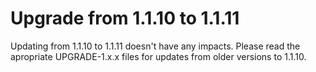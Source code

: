 # Upgrade from 1.1.10 to 1.1.11

Updating from 1.1.10 to 1.1.11 doesn't have any impacts. Please read the apropriate UPGRADE-1.x.x files for updates from older versions to 1.1.10.